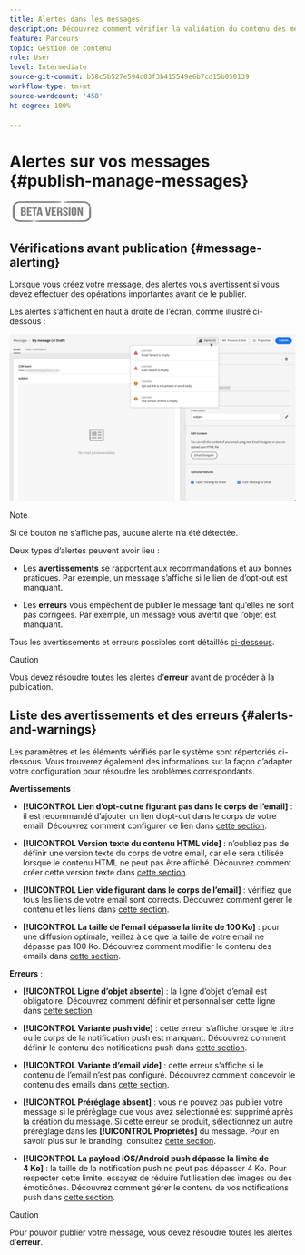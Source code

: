 ```yaml
---
title: Alertes dans les messages
description: Découvrez comment vérifier la validation du contenu des messages et résoudre les problèmes.
feature: Parcours
topic: Gestion de contenu
role: User
level: Intermediate
source-git-commit: b58c5b527e594c03f3b415549e6b7cd15b050139
workflow-type: tm+mt
source-wordcount: '458'
ht-degree: 100%

---
```


# Alertes sur vos messages {#publish-manage-messages}

![](assets/do-not-localize/badge.png)

## Vérifications avant publication {#message-alerting}

Lorsque vous créez votre message, des alertes vous avertissent si vous devez effectuer des opérations importantes avant de le publier.

Les alertes s’affichent en haut à droite de l’écran, comme illustré ci-dessous :

![](assets/message-alerts.png)

>[!NOTE]
>
>Si ce bouton ne s’affiche pas, aucune alerte n’a été détectée.

Deux types d’alertes peuvent avoir lieu :

* Les **avertissements** se rapportent aux recommandations et aux bonnes pratiques. Par exemple, un message s’affiche si le lien de d’opt-out est manquant.

* Les **erreurs** vous empêchent de publier le message tant qu’elles ne sont pas corrigées. Par exemple, un message vous avertit que l’objet est manquant.

Tous les avertissements et erreurs possibles sont détaillés [ci-dessous](#alerts-and-warnings).

>[!CAUTION]
>
> Vous devez résoudre toutes les alertes d’**erreur** avant de procéder à la publication.

## Liste des avertissements et des erreurs {#alerts-and-warnings}

Les paramètres et les éléments vérifiés par le système sont répertoriés ci-dessous. Vous trouverez également des informations sur la façon d’adapter votre configuration pour résoudre les problèmes correspondants.

**Avertissements** :

* **[!UICONTROL Lien d’opt-out ne figurant pas dans le corps de l’email]** : il est recommandé d’ajouter un lien d’opt-out dans le corps de votre email. Découvrez comment configurer ce lien dans [cette section](consent.md).

* **[!UICONTROL Version texte du contenu HTML vide]** : n’oubliez pas de définir une version texte du corps de votre email, car elle sera utilisée lorsque le contenu HTML ne peut pas être affiché. Découvrez comment créer cette version texte dans [cette section](create-email-content.md#generate-text-version).

* **[!UICONTROL Lien vide figurant dans le corps de l’email]** : vérifiez que tous les liens de votre email sont corrects. Découvrez comment gérer le contenu et les liens dans [cette section](create-email-content.md).

* **[!UICONTROL La taille de l’email dépasse la limite de 100 Ko]** : pour une diffusion optimale, veillez à ce que la taille de votre email ne dépasse pas 100 Ko. Découvrez comment modifier le contenu des emails dans [cette section](create-email-content.md).

**Erreurs** :

* **[!UICONTROL Ligne d’objet absente]** : la ligne d’objet d’email est obligatoire. Découvrez comment définir et personnaliser cette ligne dans [cette section](create-email.md).

   <!--HTML is empty when Amp HTML is present-->

* **[!UICONTROL Variante push vide]** : cette erreur s’affiche lorsque le titre ou le corps de la notification push est manquant. Découvrez comment définir le contenu des notifications push dans [cette section](create-push.md).

* **[!UICONTROL Variante d’email vide]** : cette erreur s’affiche si le contenu de l’email n’est pas configuré. Découvrez comment concevoir le contenu des emails dans [cette section](design-emails.md).

* **[!UICONTROL Préréglage absent]** : vous ne pouvez pas publier votre message si le préréglage que vous avez sélectionné est supprimé après la création du message. Si cette erreur se produit, sélectionnez un autre préréglage dans les **[!UICONTROL Propriétés]** du message. Pour en savoir plus sur le branding, consultez [cette section](configuration/about-subdomain-delegation.md).

* **[!UICONTROL La payload iOS/Android push dépasse la limite de 4 Ko]** : la taille de la notification push ne peut pas dépasser 4 Ko. Pour respecter cette limite, essayez de réduire l’utilisation des images ou des émoticônes. Découvrez comment gérer le contenu de vos notifications push dans [cette section](create-push.md).

>[!CAUTION]
>
> Pour pouvoir publier votre message, vous devez résoudre toutes les alertes d’**erreur**.

<!--Other issues can stop publication such as:
* The push notification title is empty-->
